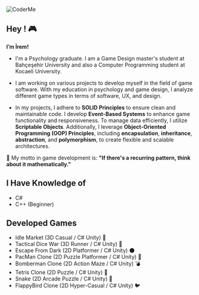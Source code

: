 ![CoderMe](https://github.com/iremkaragoren/iremkaragoren/assets/96954857/6f9e102e-2830-4f8d-8f02-f5b0b46a17b6)
## Hey ! 🎮




**I’m İrem!**

- I'm a Psychology graduate. I am a Game Design master's student at Bahçeşehir University and also a Computer Programming student at Kocaeli University.

- I am working on various projects to develop myself in the field of game software. With my education in psychology and game design, I analyze different game types in terms of software, UX, and design.

- In my projects, I adhere to **SOLID Principles** to ensure clean and maintainable code. I develop **Event-Based Systems** to enhance game functionality and responsiveness. To manage data efficiently, I utilize **Scriptable Objects**.  Additionally, I leverage **Object-Oriented Programming (OOP) Principles**, including **encapsulation**, **inheritance**, **abstraction**, and **polymorphism**, to create flexible and scalable architectures.

🧠 My motto in game development is: **"If there's a recurring pattern, think about it mathematically."** 

I Have Knowledge of
----
- C#
- C++ (Beginner)

Developed Games
----

- Idle Market (3D Casual / C# Unity) 🏪
- Tactical Dice War (3D Runner / C# Unity) 🎲 
- Escape From Dark (2D Platformer / C# Unity) 🌑
- PacMan Clone (2D Puzzle Platformer / C# Unity) 🍒
- Bomberman Clone (2D Action Maze / C# Unity) 💣
- Tetris Clone (2D Puzzle / C# Unity) 🧩
- Snake (2D Arcade Puzzle / C# Unity) 🐍
- FlappyBird Clone (2D Hyper-Casual / C# Unity) 🐦



